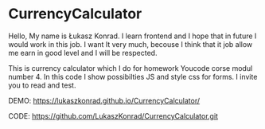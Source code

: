 # CurrencyCalculator


Hello, My name is Łukasz Konrad. I learn frontend and I hope that in future I would work in this job. 
I want It very much, becouse I think that it job allow me earn in good level and I will be respected.

This is currency calculator which I do for homework Youcode corse modul number 4.
In this code I show possibilties JS and style css for forms.
I invite you to read and test.

DEMO:
https://lukaszkonrad.github.io/CurrencyCalculator/

CODE:
https://github.com/LukaszKonrad/CurrencyCalculator.git
